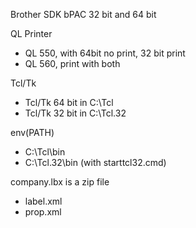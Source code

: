 Brother SDK bPAC 32 bit and 64 bit

QL Printer
+ QL 550, with 64bit no print, 32 bit print
+ QL 560, print with both

Tcl/Tk
+ Tcl/Tk 64 bit in C:\Tcl
+ Tcl/Tk 32 bit in C:\Tcl.32 

env(PATH)
+ C:\Tcl\bin
+ C:\Tcl.32\bin (with starttcl32.cmd)

company.lbx is a zip file
+ label.xml
+ prop.xml
